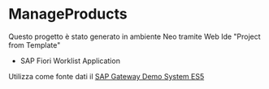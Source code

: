 # ManageProducts

Questo progetto è stato generato in ambiente Neo tramite Web Ide "Project from Template"
- SAP Fiori Worklist Application

Utilizza come fonte dati il [SAP Gateway Demo System ES5](https://sapes5.sapdevcenter.com/sap/opu/odata/IWBEP/GWSAMPLE_BASIC/ProductSet)
